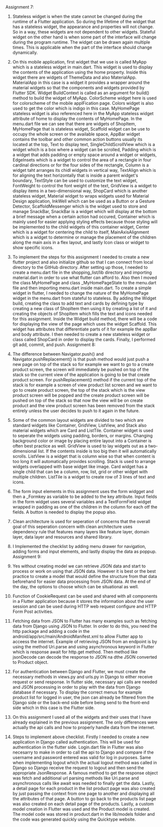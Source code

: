Assignment 7:
1. Stateless widget is when the state cannot be changed during the runtime of a Flutter application. So during the lifetime of the widget that has a stateless widget, the appearance and properties will not change. So in a way, these widgets are not dependent to other widgets. Stateful widget on the other hand is when some part of the interface will change during the program runtime. The widget can be drawn again multiple times. This is applicable when the part of the interface should change dynamically. 
2. On this mobile application, first widget that we use is called MyApp which is a stateless widget in main.dart. This widget is used to display the contents of the application using the home property. Inside this widget there are widgets of ThemeData and also MaterialApp. MaterialApp in this case is a widget it provides a wrapper around the material widgets so that the components and widgets provided by Flutter SDK. Widget BuildContext is called as an argument for build() method to build the widget of MyApp. ColorScheme widget here is used for colorscheme of the mobile applFication page. Colors widget is also used to get the color which is indigo in this case. MyHomePage stateless widget is also referenced here in the MyApp stateless widget attribute of home to display the contents of MyHomePage. In the menu.dart file we can see that there are widgets of ShopItem, MyHomePage that is stateless widget, Scaffold widget can be use to occupy the whole screen or the available space, AppBar widget contains the toolbar and other common action buttons usually its located at the top, Text to display text, SingleChildScrollView which is a widget which is a box where a widget can be scrolled, Padding which is a widget that adds padding or empty space around a widget or widgets, EdgeInsets which is a widget to control the area of a rectangle in four cardinal directions or for the four sides of the rectangle, Column is a widget taht arranges its chidl widgets in vertical way, TextAlign which is for aligning the text horizontally that is inside a parent widget's boundary, TextStyle can be used to customize the text widget, FontWeight to control the font weight of the text, GridView is a widget to display items in a two-dimensional way, ShopCard which is another stateless widget, Material widget to wraps widgets used for Material Design application, InkWell which can be used as a Button or a Gesture Detector, ScaffoldMessenger which is the widget used to store and manage SnackBar, SnackBar is a widget which will display at the bottom a brief message when a certain action had occured, Container which is mainly used for easier applying styling effects because those styling will be implemented to the child widgets of this container widget, Center which is a widget for centering the child to itself, MainAxisAlignment which is a widget to determine or manage the placement of the children along the main axis in a flex layout, and lastly Icon class or widget to show specific icons.  
3. To implement the steps for this assignment I needed to create a new flutter project and also initialize github so that I can connect from local directory to the GitHub directory. After setting up those, I needed to create a menu.dart file in the shopping_list/lib directory and importing material.dart in order to use what flutter can afford to. Also then I moved the class MyHomePage and class _MyHomePageState to the menu.dart file and then importing menu.dart inside main.dart. To create a simple widget in flutter, I needed to change the nature of the MyHomePage widget in the menu.dart from stateful to stateless. By adding the Widget build, creating the class to add text and cards by defining type by creating a new class of ShopItem then using it by creating a list of it and creating the objects of ShopItem which fills the text and icons needed for this assignment. Inside the Widget build method, there will be a code for displaying the view of the page which uses the widget Scaffold. This widget has attributes that differentiate parts of it for example the appBar and body attribute. I then needed to create a new stateless widget or class called ShopCard in order to display the cards. Finally, I performed git add, commit, and push. 
Assignment 8:
1. The difference between Navigator.push() and Navigator.pushReplacement() is that push method would just push a new page on top of the stack so for example we want to go to a create product screen, the screen will immediately be pushed on top of the stack so the current view of the application is going to be that create product screen. For pushReplacement() method if the current top of the stack is for example a screen of view product list screen and we want to go to create product screen, the top of the stack which is the view product screen will be popped and the create product screen will be pushed on top of the stack so that now the view will be on create product and the view product screen has been removed from the stack entirely unless the user decides to push to it again in the future.
2. Some of the common layout widgets are divided to two which are standard widgets like Container, GridView, ListView, and Stack also material widgets which are Card and ListTile. Container widget is used to seperate the widgets using padding, borders, or margins. Changing background color or image by placing entire layout into a Container is often best practice as well. GridView is used to lay widgets out as a two-dimensional list. If the contents inside is too big then it will automatically scrolls. ListView is a widget that is column wise so that when content is too long it will automatically provides scrolling. Stack is used to arrange widgets overlapped with base widget like image. Card widget has a single child that can be a column, row, list, grid or other widget with multiple children. ListTile is a widget to create row of 3 lines of text and icons. 
3. The form input elements in this assignment uses the form widgget and then a _Formkey as variable to be added to the key attribute. Input fields in the form widget uses several variables and a TextFormField widget wrapped in padding as one of the children in the column for each otf the fields. A button is needed to display the popup also. 
4. Clean architecture is used for seperation of concerns that the overall goal of this seperation concern with clean architecture uses dependency rule that features many layers like feature layer, domain layer, data layer and resources and shared library.
5. I Implemented the checklist by adding menu drawer for navigation, adding forms and input elements, and lastly display the data as poppup.
Assignment 9:
1. Yes without creating model we can retrieve JSON data and start to process or work on using that JSON data. However it is best or the best practice to create a model that would define the structure from that data beforehand for easier data processing from JSON data. At the end of the day, the options to choose which can be situational as well.
2. Function of CookieRequest can be used and shared with all components in a Flutter application because it stores the information about the user session and can be used during HTTP web request configure and HTTP Form Post activities.
3. Fetching data from JSON to Flutter has many examples such as fetching data from Django using JSON to Flutter. In order to do this, you need the http package and adding a code in the android/app/src/main/AndroidManifest.xml to allow Flutter app to acceess the internet. Example of retrieving JSON from an endpoint is by using the method Uri.parse and using asynchronous keyword in Flutter which is response await for http.get method. Then method like jsonDecode can decode the response to JSON na dthe JSON converted to Product object. 
4. For authentication between Django and Flutter, we must create the necessary methods in views.py and urls.py in Django to either receive request or send response. In flutter side, necessary api calls are needed and JSON processing in order to play with the data from Django database if necessary. To display the correct menus for example product list for logged in user, the json can already be filtered from the Django side or the back-end side before being send to the front-end side which in this case is the Flutter side.
5. On this assignment I used all of the widgets and their uses that I have already explained in the previous assignment. The only differences were actually the api calls and how to properly handle data from the internet.

6. Steps to implement above checklist.
Firstly I needed to create a new application in Django called authentication. This will be used for authentication in the flutter side. Login.dart file in Flutter was also necesarry to make in order to call the api to Django and compare if the username and password entered was valid for log in purposes. Same when implementing logout which the actual logout method was called in Django so Django receive the request to logout and then send the appropriate JsonResponse. A famous method to get the response object was fetch and additional url parsing methods like Uri.parse and asynchronous calls like await was needed to finally get the data. Lastly, a detail page for each product in the list product page was also created by just passing the context from one page to another and displaying all the attributes of that page. A button to go back to the products list page was also created on each detail page of the products. Lastly, a custom model creation in Flutter was used and the Product model is created. The model code was stored in product.dart in the lib/models folder and the code was generated quickly using the Quicktype website.